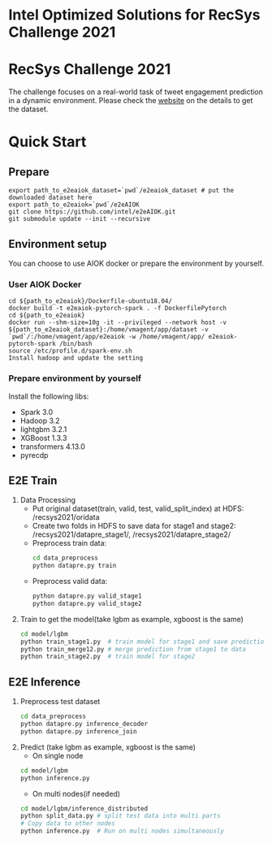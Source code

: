 # Intel Optimized Solutions for RecSys Challenge 2021 

# RecSys Challenge 2021 
The challenge focuses on a real-world task of tweet engagement prediction in a dynamic environment. Please check the [website](https://recsys.acm.org/recsys21/challenge/) on the details to get the dataset. 

# Quick Start

## Prepare
```
export path_to_e2eaiok_dataset=`pwd`/e2eaiok_dataset # put the downloaded dataset here
export path_to_e2eaiok=`pwd`/e2eAIOK
git clone https://github.com/intel/e2eAIOK.git
git submodule update --init --recursive
```

## Environment setup
You can choose to use AIOK docker or prepare the environment by yourself.

### User AIOK Docker
```
cd ${path_to_e2eaiok}/Dockerfile-ubuntu18.04/
docker build -t e2eaiok-pytorch-spark . -f DockerfilePytorch
cd ${path_to_e2eaiok}
docker run --shm-size=10g -it --privileged --network host -v ${path_to_e2eaiok_dataset}:/home/vmagent/app/dataset -v `pwd`/:/home/vmagent/app/e2eaiok -w /home/vmagent/app/ e2eaiok-pytorch-spark /bin/bash
source /etc/profile.d/spark-env.sh
Install hadoop and update the setting
```

### Prepare environment by yourself
Install the following libs:
 * Spark 3.0
 * Hadoop 3.2
 * lightgbm 3.2.1
 * XGBoost 1.3.3
 * transformers 4.13.0
 * pyrecdp
   

## E2E Train
1. Data Processing
    * Put original dataset(train, valid, test, valid_split_index) at HDFS: /recsys2021/oridata
    * Create two folds in HDFS to save data for stage1 and stage2: /recsys2021/datapre_stage1/, /recsys2021/datapre_stage2/
    * Preprocess train data:
        ``` bash
        cd data_preprocess
        python datapre.py train
        ```
    * Preprocess valid data:
        ``` bash
        python datapre.py valid_stage1
        python datapre.py valid_stage2
        ```
2. Train to get the model(take lgbm as example, xgboost is the same)
    ```bash
    cd model/lgbm
    python train_stage1.py  # train model for stage1 and save prediction
    python train_merge12.py # merge prediction from stage1 to data
    python train_stage2.py  # train model for stage2
    ```

## E2E Inference
1. Preprocess test dataset
    ``` bash
    cd data_preprocess
    python datapre.py inference_decoder
    python datapre.py inference_join
    ```
2. Predict (take lgbm as example, xgboost is the same)
    * On single node
    ```bash
    cd model/lgbm
    python inference.py 
    ```
    * On multi nodes(if needed)
    ```bash
    cd model/lgbm/inference_distributed
    python split_data.py # split test data into multi parts
    # Copy data to other nodes 
    python inference.py  # Run on multi nodes simultaneously
    ```
